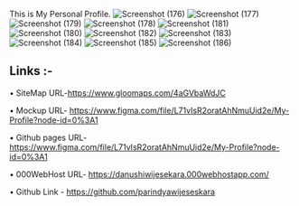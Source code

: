 This is My Personal Profile.
![Screenshot (176)](https://user-images.githubusercontent.com/91965395/192106705-9aa979de-33da-4e50-a22f-b6d407b5ebe5.png)
![Screenshot (177)](https://user-images.githubusercontent.com/91965395/192106716-e2b8d597-593d-49b9-8b28-bef374fcb8de.png)
![Screenshot (179)](https://user-images.githubusercontent.com/91965395/192106736-c5a95be6-a55b-42e9-b6af-a7a7dbf181ce.png)
![Screenshot (178)](https://user-images.githubusercontent.com/91965395/192106744-63ad790a-5c2c-4f01-8ef5-b9d49e7b2905.png)
![Screenshot (181)](https://user-images.githubusercontent.com/91965395/192106755-50fdbfa6-9367-4f97-8915-a35f017f85d1.png)
![Screenshot (180)](https://user-images.githubusercontent.com/91965395/192106760-2b6ba34a-97d8-4423-bb31-08531b307aec.png)
![Screenshot (182)](https://user-images.githubusercontent.com/91965395/192106768-26b52098-1555-4ebb-8d73-174ba51d5f54.png)
![Screenshot (183)](https://user-images.githubusercontent.com/91965395/192106776-91e8fe15-0d44-46de-8164-07686b85d884.png)
![Screenshot (184)](https://user-images.githubusercontent.com/91965395/192106785-563c0043-07f8-416a-ab3b-86514af2fb9e.png)
![Screenshot (185)](https://user-images.githubusercontent.com/91965395/192106802-2bc6d396-94cc-488e-b5d3-faba7a970211.png)
![Screenshot (186)](https://user-images.githubusercontent.com/91965395/192106804-3ac1165d-e970-4d2d-b551-14f8363b7f09.png)

Links :-
--------------------
• SiteMap URL-https://www.gloomaps.com/4aGVbaWdJC

• Mockup URL- https://www.figma.com/file/L71vIsR2oratAhNmuUid2e/My-Profile?node-id=0%3A1

• Github pages URL- https://www.figma.com/file/L71vIsR2oratAhNmuUid2e/My-Profile?node-id=0%3A1

• 000WebHost URL- https://danushiwijesekara.000webhostapp.com/

• Github Link - https://github.com/parindyawijeseskara
